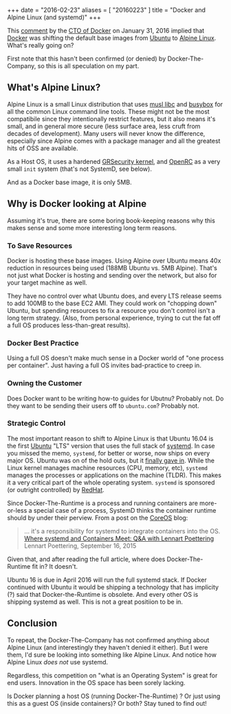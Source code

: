 +++
date = "2016-02-23"
aliases = [ "20160223" ]
title = "Docker and Alpine Linux (and systemd)"
+++

This [comment](https://news.ycombinator.com/item?id=11000827) by the
[CTO of Docker](https://www.docker.com/company/management) on January
31, 2016 implied that [Docker](https://www.docker.com) was shifting
the default base images from [Ubuntu](http://www.ubuntu.com) to
[Alpine Linux](http://alpinelinux.org).  What's really going
on?<!--more-->

First note that this hasn't been confirmed (or denied) by
Docker-The-Company, so this is all speculation on my part.

## What's Alpine Linux?

Alpine Linux is a small Linux distribution that uses [musl
libc](http://www.musl-libc.org) and [busybox](https://busybox.net) for
all the common Linux command line tools.  These might not be the most
compatibile since they intentionally restrict features, but it also
means it's small, and in general more secure (less surface area, less
cruft from decades of development).  Many users will never know the
difference, especially since Alpine comes with a package manager and all
the greatest hits of OSS are available.

As a Host OS, it uses a hardened [GRSecurity kernel](https://grsecurity.net), and
[OpenRC](https://wiki.gentoo.org/wiki/OpenRC) as a very small `init`
system (that's not SystemD, see below).

And as a Docker base image, it is only 5MB.

## Why is Docker looking at Alpine

Assuming it's true, there are some boring book-keeping reasons why
this makes sense and some more interesting long term reasons.

### To Save Resources

Docker is hosting these base images.  Using Alpine over Ubuntu means
40x reduction in resources being used (188MB Ubuntu vs. 5MB Alpine).
That's not just what Docker is hosting and sending over the network,
but also for your target machine as well.

They have no control over what Ubuntu does, and every LTS release
seems to add 100MB to the base EC2 AMI. They could work on "chopping
down" Ubuntu, but spending resources to fix a resource you don't
control isn't a long term strategy.  (Also, from personal experience,
trying to cut the fat off a full OS produces less-than-great results).

### Docker Best Practice

Using a full OS doesn't make much sense in a Docker world of "one
process per container".  Just having a full OS invites bad-practice to
creep in.

### Owning the Customer

Does Docker want to be writing how-to guides for Ubutnu?
Probably not.  Do they want to be sending their users off to
`ubuntu.com`?  Probably not.

### Strategic Control

The most important reason to shift to Alpine Linux is that Ubuntu
16.04 is the first [Ubuntu](http://www.canonical.com) "LTS" version
that uses the full stack of
[systemd](https://en.wikipedia.org/wiki/Systemd).  In case you missed
the memo, `systemd`, for better or worse, now ships on every major OS.
Ubuntu was on of the hold outs, but it [finally gave
in](http://www.markshuttleworth.com/archives/1316).  While the Linux
kernel manages machine resources (CPU, memory, etc), `systemd` manages
the processes or applications on the machine (TLDR). This makes it a very
critical part of the whole operating system. `systemd` is sponsored
(or outright controlled) by [RedHat](http://redhat.com/).

Since Docker-The-Runtime is a process and running containers are
more-or-less a special case of a process, SystemD thinks the container
runtime should by under their perview.  From a post on the
[CoreOS](https://coreos.com/) blog:

>  ... it's a responsibility for systemd to integrate containers into
> the OS.  [Where systemd and Containers Meet: Q&A with Lennart
> Poettering](https://coreos.com/blog/qa-with-lennart-systemd/)
> Lennart Poettering, September 16, 2015

Given that, and after reading the full article, where does
Docker-The-Runtime fit in?  It doesn't.

Ubuntu 16 is due in April 2016 will run the full systemd stack. If
Docker continued with Ubuntu it would be shipping a technology that
has implicity (?) said that Docker-the-Runtime is obsolete.  And every
other OS is shipping systemd as well. This is not a great positiion to
be in.

## Conclusion

To repeat, the Docker-The-Company has not confirmed anything about
Alpine Linux (and interestingly they haven't denied it either).  But I
were them, I'd sure be looking into something like Alpine Linux.  And
notice how Alpine Linux *does not* use systemd.

Regardless, this competition on "what is an Operating System" is great
for end users.  Innovation in the OS space has been sorely lacking.

Is Docker planning a host OS (running Docker-The-Runtime) ? Or just
using this as a guest OS (inside containers)? Or both?  Stay tuned to
find out!

